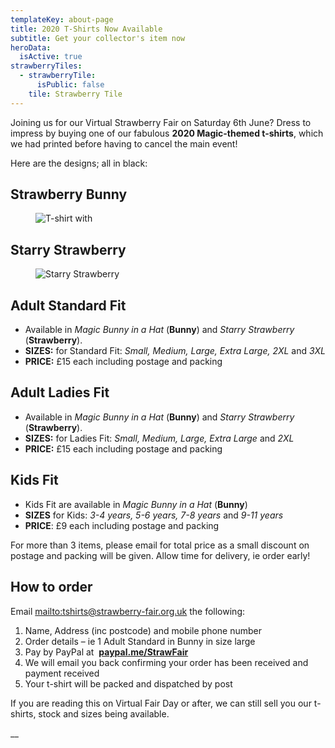 ```yaml
---
templateKey: about-page
title: 2020 T-Shirts Now Available
subtitle: Get your collector's item now
heroData:
  isActive: true
strawberryTiles:
  - strawberryTile:
      isPublic: false
    tile: Strawberry Tile
---
```

Joining us for our Virtual Strawberry Fair on Saturday 6th June? Dress to impress by buying one of our fabulous **2020 Magic-themed t-shirts**, which we had printed before having to cancel the main event!

Here are the designs; all in black:

## Strawberry Bunny

<figure><img src="https://res.cloudinary.com/strawberryfair/image/upload/v1590399684/Misc/SF2020_Adults_and_Kids_Bunny_Tshirt_zmdebi.jpg" alt="T-shirt with "Strawberry Bunny" design " class="html-embedded-image-medium"></figure>

## Starry Strawberry

<figure><img src="https://res.cloudinary.com/strawberryfair/image/upload/v1590399684/Misc/SF2020_Adult_Starry_Tshirt_ojuc09.jpg" alt="Starry Strawberry" class="html-embedded-image-small"></figure>

## Adult Standard Fit

* Available in _Magic Bunny in a Hat_ (**Bunny**) and _Starry Strawberry_ (**Strawberry**).
* **SIZES:** for Standard Fit: _Small, Medium, Large, Extra Large, 2XL_ and _3XL_
* **PRICE:** £15 each including postage and packing

## Adult Ladies Fit

* Available in _Magic Bunny in a Hat_ (**Bunny**) and _Starry Strawberry_ (**Strawberry**).
* **SIZES:** for Ladies Fit: _Small, Medium, Large, Extra Large_ and _2XL_
* **PRICE:** £15 each including postage and packing

## Kids Fit

* Kids Fit are available in _Magic Bunny in a Hat_ (**Bunny**)
* **SIZES** for Kids: _3-4 years, 5-6 years, 7-8 years_ and _9-11 years_
* **PRICE**: £9 each including postage and packing

For more than 3 items, please email for total price as a small discount on postage and packing will be given. Allow time for delivery, ie order early!

## How to order  

Email <mailto:tshirts@strawberry-fair.org.uk> the following:

1. Name, Address (inc postcode) and mobile phone number
2. Order details – ie 1 Adult Standard in Bunny in size large
3. Pay by PayPal at  [**paypal.me/StrawFair**](http://paypal.me/StrawFair)
4. We will email you back confirming your order has been received and payment received
5. Your t-shirt will be packed and dispatched by post

If you are reading this on Virtual Fair Day or after, we can still sell you our t-shirts, stock and sizes being available.

__
